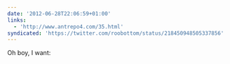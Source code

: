 ```yaml
---
date: '2012-06-28T22:06:59+01:00'
links:
  - 'http://www.antrepo4.com/35.html'
syndicated: 'https://twitter.com/roobottom/status/218450948505337856'
---
```

Oh boy, I want: 
